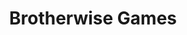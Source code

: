 ---
title: "Brotherwise Games"

siteNav: portfolio
month: "January 2016"
categories:
  - portfolio

image1: portfolio/BrotherwiseGames/BrotherwiseGames1Full.png
image1thumb: portfolio/BrotherwiseGames/BrotherwiseGames1Thumb.png
image2: portfolio/BrotherwiseGames/BrotherwiseGames2Full.png
image2thumb: portfolio/BrotherwiseGames/BrotherwiseGames2Thumb.png

tinyThumbnail: portfolio/BrotherwiseGames/thumbnail.png

role:              "UX/UI Design, Frontend & Backend Development"
description:       "Brotherwise Games is an independent board games company founded by two brothers. After the huge success of their $200,000 Kickstarter, they reached out to me, saying that they wanted a complete and new branding.
<br /><br />
Previously, their entire company was simply known as Boss Monster. However, they intended to publish more board games and wanted to differentiate their company from their flagship game. I helped them make various decisions on how to do that, and developed for them a completely new website. In the end, they were very satisfied with the results, and their fans loved it too."

shortDescription: "Brotherwise Games is an independent board games company founded by two brothers. After the huge success of their $200,000 Kickstarter, they reached out to me, saying that they wanted a complete and new branding."

technologies: "HTML5/CSS3, WordPress, JavaScript, jQuery"

active: "http://bwisegames.com"

---